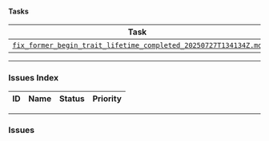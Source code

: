 #### Tasks

| Task | Status | Priority | Responsible |
|---|---|---|---|
| [`fix_former_begin_trait_lifetime_completed_20250727T134134Z.md`](./fix_former_begin_trait_lifetime_completed_20250727T134134Z.md) | Completed | High | @user |

---

### Issues Index

| ID | Name | Status | Priority |
|---|---|---|---|

---

### Issues